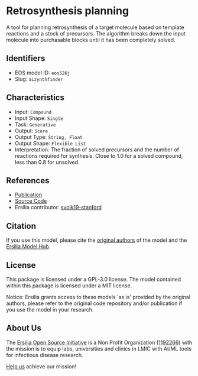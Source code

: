 # Retrosynthesis planning

A tool for planning retrosynthesis of a target molecule based on template reactions and a stock of precursors. The algorithm breaks down the input molecule into purchasable blocks until it has been completely solved.

## Identifiers

* EOS model ID: `eos526j`
* Slug: `aizynthfinder`

## Characteristics

* Input: `Compound`
* Input Shape: `Single`
* Task: `Generative`
* Output: `Score`
* Output Type: `String, Float`
* Output Shape: `Flexible List`
* Interpretation: The fraction of solved precursors and the number of reactions required for synthesis. Close to 1.0 for a solved compound, less than 0.8 for unsolved.

## References

* [Publication](https://jcheminf.biomedcentral.com/articles/10.1186/s13321-020-00472-1)
* [Source Code](https://github.com/MolecularAI/aizynthfinder)
* Ersilia contributor: [svolk19-stanford ](https://github.com/svolk19-stanford )

## Citation

If you use this model, please cite the [original authors](https://jcheminf.biomedcentral.com/articles/10.1186/s13321-020-00472-1) of the model and the [Ersilia Model Hub](https://github.com/ersilia-os/ersilia/blob/master/CITATION.cff).

## License

This package is licensed under a GPL-3.0 license. The model contained within this package is licensed under a MIT license.

Notice: Ersilia grants access to these models 'as is' provided by the original authors, please refer to the original code repository and/or publication if you use the model in your research.

## About Us

The [Ersilia Open Source Initiative](https://ersilia.io) is a Non Profit Organization ([1192266](https://register-of-charities.charitycommission.gov.uk/charity-search/-/charity-details/5170657/full-print)) with the mission is to equip labs, universities and clinics in LMIC with AI/ML tools for infectious disease research.

[Help us](https://www.ersilia.io/donate) achieve our mission!